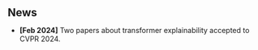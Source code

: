 <h1 id="news"></h1>

<h2 style="margin: 60px 0px 10px;">News</h2>

<ul>
<li><strong>[Feb 2024]</strong> Two papers about transformer explainability accepted to CVPR 2024.
</ul>

